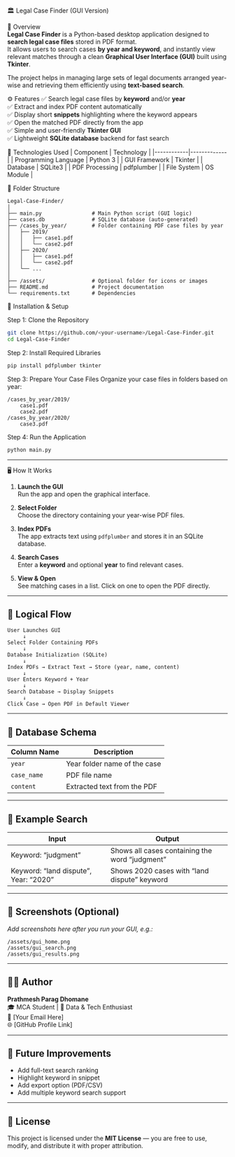 🏛️ Legal Case Finder (GUI Version)

📖 Overview  
**Legal Case Finder** is a Python-based desktop application designed to **search legal case files** stored in PDF format.  
It allows users to search cases **by year and keyword**, and instantly view relevant matches through a clean **Graphical User Interface (GUI)** built using **Tkinter**.  

The project helps in managing large sets of legal documents arranged year-wise and retrieving them efficiently using **text-based search**.

⚙️ Features
✅ Search legal case files by **keyword** and/or **year**  
✅ Extract and index PDF content automatically  
✅ Display short **snippets** highlighting where the keyword appears  
✅ Open the matched PDF directly from the app  
✅ Simple and user-friendly **Tkinter GUI**  
✅ Lightweight **SQLite database** backend for fast search  


🧰 Technologies Used
| Component | Technology |
|------------|-------------|
| Programming Language | Python 3 |
| GUI Framework | Tkinter |
| Database | SQLite3 |
| PDF Processing | pdfplumber |
| File System | OS Module |

📁 Folder Structure
```
Legal-Case-Finder/
│
├── main.py                # Main Python script (GUI logic)
├── cases.db               # SQLite database (auto-generated)
├── /cases_by_year/        # Folder containing PDF case files by year
│   ├── 2019/
│   │   ├── case1.pdf
│   │   └── case2.pdf
│   ├── 2020/
│   │   ├── case1.pdf
│   │   └── case2.pdf
│   └── ...
│
├── /assets/               # Optional folder for icons or images
├── README.md              # Project documentation
└── requirements.txt       # Dependencies
```


🚀 Installation & Setup

Step 1: Clone the Repository
```bash
git clone https://github.com/<your-username>/Legal-Case-Finder.git
cd Legal-Case-Finder
```

Step 2: Install Required Libraries
```bash
pip install pdfplumber tkinter
```

Step 3: Prepare Your Case Files
Organize your case files in folders based on year:
```
/cases_by_year/2019/
    case1.pdf
    case2.pdf
/cases_by_year/2020/
    case3.pdf
```
Step 4: Run the Application
```bash
python main.py
```

---

🖥️ How It Works

1. **Launch the GUI**  
   Run the app and open the graphical interface.  

2. **Select Folder**  
   Choose the directory containing your year-wise PDF files.  

3. **Index PDFs**  
   The app extracts text using `pdfplumber` and stores it in an SQLite database.  

4. **Search Cases**  
   Enter a **keyword** and optional **year** to find relevant cases.  

5. **View & Open**  
   See matching cases in a list. Click on one to open the PDF directly.

---

## 🧠 Logical Flow

```
User Launches GUI
     ↓
Select Folder Containing PDFs
     ↓
Database Initialization (SQLite)
     ↓
Index PDFs → Extract Text → Store (year, name, content)
     ↓
User Enters Keyword + Year
     ↓
Search Database → Display Snippets
     ↓
Click Case → Open PDF in Default Viewer
```

---

## 🧩 Database Schema
| Column Name | Description |
|--------------|-------------|
| `year` | Year folder name of the case |
| `case_name` | PDF file name |
| `content` | Extracted text from the PDF |

---

## 🧪 Example Search
| Input | Output |
|--------|---------|
| Keyword: “judgment” | Shows all cases containing the word “judgment” |
| Keyword: “land dispute”, Year: “2020” | Shows 2020 cases with “land dispute” keyword |

---

## 📸 Screenshots (Optional)
_Add screenshots here after you run your GUI, e.g.:_
```
/assets/gui_home.png
/assets/gui_search.png
/assets/gui_results.png
```

---

## 👨‍💻 Author
**Prathmesh Parag Dhomane**  
🎓 MCA Student | 💼 Data & Tech Enthusiast  
📧 [Your Email Here]  
🌐 [GitHub Profile Link]

---

## 🏁 Future Improvements
- Add full-text search ranking  
- Highlight keyword in snippet  
- Add export option (PDF/CSV)  
- Add multiple keyword search support  

---

## 📜 License
This project is licensed under the **MIT License** — you are free to use, modify, and distribute it with proper attribution.
